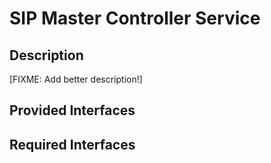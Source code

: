 # SIP Master Controller Service 

## Description
\[FIXME: Add better description!\]

## Provided Interfaces

## Required Interfaces
